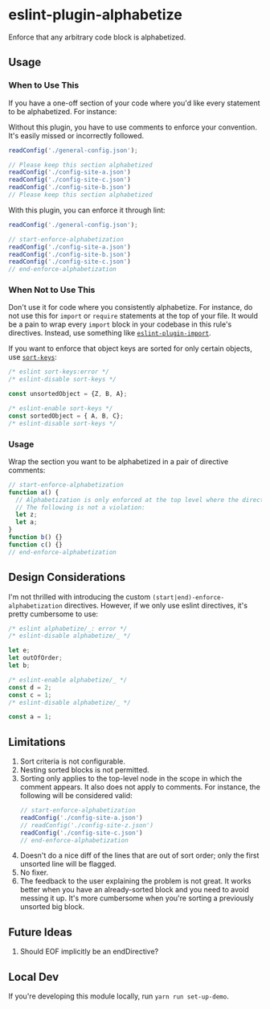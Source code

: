 # eslint-plugin-alphabetize
Enforce that any arbitrary code block is alphabetized.

## Usage
### When to Use This
If you have a one-off section of your code where you'd like every statement to be alphabetized. For instance:

Without this plugin, you have to use comments to enforce your convention. It's easily missed or incorrectly followed.
```js
readConfig('./general-config.json');

// Please keep this section alphabetized
readConfig('./config-site-a.json')
readConfig('./config-site-c.json')
readConfig('./config-site-b.json')
// Please keep this section alphabetized
```

With this plugin, you can enforce it through lint:
```js
readConfig('./general-config.json');

// start-enforce-alphabetization
readConfig('./config-site-a.json')
readConfig('./config-site-b.json')
readConfig('./config-site-c.json')
// end-enforce-alphabetization
```

### When Not to Use This
Don't use it for code where you consistently alphabetize. For instance, do not use this for `import` or `require` statements at the top of your file. It would be a pain to wrap every `import` block in your codebase in this rule's directives. Instead, use something like [`eslint-plugin-import`](https://www.npmjs.com/package/eslint-plugin-import).

If you want to enforce that object keys are sorted for only certain objects, use [`sort-keys`](https://eslint.org/docs/rules/sort-keys):

```js
/* eslint sort-keys:error */
/* eslint-disable sort-keys */

const unsortedObject = {Z, B, A};

/* eslint-enable sort-keys */
const sortedObject = { A, B, C};
/* eslint-disable sort-keys */
```

### Usage
Wrap the section you want to be alphabetized in a pair of directive comments:

```js
// start-enforce-alphabetization
function a() {
  // Alphabetization is only enforced at the top level where the directive comments occur.
  // The following is not a violation:
  let z;
  let a;
}
function b() {}
function c() {}
// end-enforce-alphabetization
```

## Design Considerations
I'm not thrilled with introducing the custom `(start|end)-enforce-alphabetization` directives. However, if we only use eslint directives, it's pretty cumbersome to use:

```js
/* eslint alphabetize/_: error */
/* eslint-disable alphabetize/_ */

let e;
let outOfOrder;
let b; 

/* eslint-enable alphabetize/_ */
const d = 2;
const c = 1; 
/* eslint-disable alphabetize/_ */

const a = 1; 
```

## Limitations
1. Sort criteria is not configurable.
1. Nesting sorted blocks is not permitted.
1. Sorting only applies to the top-level node in the scope in which the comment appears. It also does not apply to comments. For instance, the following will be considered valid:
    ```js
    // start-enforce-alphabetization
    readConfig('./config-site-a.json')
    // readConfig('./config-site-z.json')
    readConfig('./config-site-c.json')
    // end-enforce-alphabetization
    ```
1. Doesn't do a nice diff of the lines that are out of sort order; only the first unsorted line will be flagged.
1. No fixer.
1. The feedback to the user explaining the problem is not great. It works better when you have an already-sorted block and you need to avoid messing it up. It's more cumbersome when you're sorting a previously unsorted big block.

## Future Ideas
1. Should EOF implicitly be an endDirective?

## Local Dev
If you're developing this module locally, run `yarn run set-up-demo`.